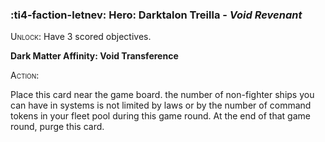 ### :ti4-faction-letnev: **Hero**: Darktalon Treilla - _Void Revenant_

<span style="font-variant:small-caps;">Unlock</span>: Have 3 scored objectives.

**Dark Matter Affinity: Void Transference**

<span style="font-variant:small-caps;">Action</span>:

Place this card near the game board. the number of non-fighter ships you can have in systems is not limited by laws or by the number of command tokens in your fleet pool during this game round. At the end of that game round, purge this card.
